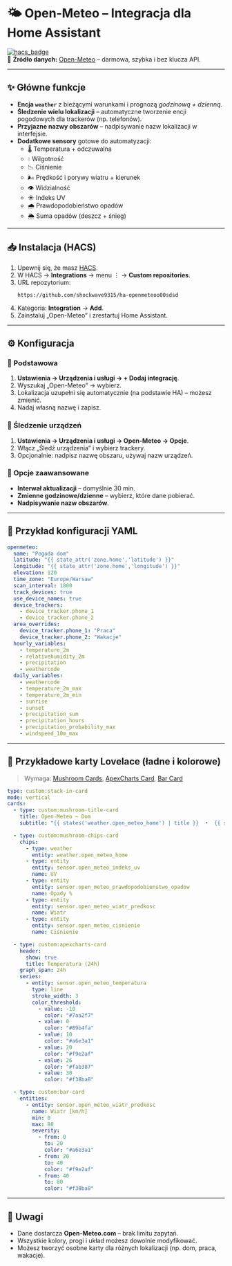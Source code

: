 # 🌤 Open-Meteo – Integracja dla Home Assistant

[![hacs_badge](https://img.shields.io/badge/HACS-Default-orange.svg)](https://hacs.xyz/)  
📡 **Źródło danych:** [Open-Meteo](https://open-meteo.com/) – darmowa, szybka i bez klucza API.

---

## ✨ Główne funkcje

- **Encja `weather`** z bieżącymi warunkami i prognozą *godzinową + dzienną*.
- **Śledzenie wielu lokalizacji** – automatyczne tworzenie encji pogodowych dla trackerów (np. telefonów).
- **Przyjazne nazwy obszarów** – nadpisywanie nazw lokalizacji w interfejsie.
- **Dodatkowe sensory** gotowe do automatyzacji:
  - 🌡 Temperatura + odczuwalna
  - 💧 Wilgotność
  - 📉 Ciśnienie
  - 🌬 Prędkość i porywy wiatru + kierunek
  - 👁 Widzialność
  - ☀️ Indeks UV
  - 🌧 Prawdopodobieństwo opadów
  - 🌦 Suma opadów (deszcz + śnieg)

---

## 📥 Instalacja (HACS)

1. Upewnij się, że masz [HACS](https://hacs.xyz/).
2. W HACS → **Integrations** → menu ⋮ → **Custom repositories**.
3. URL repozytorium:  
   ```
   https://github.com/shockwave9315/ha-openmeteoo00sdsd
   ```
4. Kategoria: **Integration** → **Add**.
5. Zainstaluj „Open-Meteo” i zrestartuj Home Assistant.

---

## ⚙️ Konfiguracja

### 🔹 Podstawowa
1. **Ustawienia → Urządzenia i usługi → + Dodaj integrację**.
2. Wyszukaj „Open-Meteo” → wybierz.
3. Lokalizacja uzupełni się automatycznie (na podstawie HA) – możesz zmienić.
4. Nadaj własną nazwę i zapisz.

### 🔹 Śledzenie urządzeń
1. **Ustawienia → Urządzenia i usługi → Open-Meteo → Opcje**.
2. Włącz „Śledź urządzenia” i wybierz trackery.
3. Opcjonalnie: nadpisz nazwę obszaru, używaj nazw urządzeń.

### 🔹 Opcje zaawansowane
- **Interwał aktualizacji** – domyślnie 30 min.
- **Zmienne godzinowe/dzienne** – wybierz, które dane pobierać.
- **Nadpisywanie nazw obszarów**.

---

## 📝 Przykład konfiguracji YAML

```yaml
openmeteo:
  name: "Pogoda dom"
  latitude: "{{ state_attr('zone.home','latitude') }}"
  longitude: "{{ state_attr('zone.home','longitude') }}"
  elevation: 120
  time_zone: "Europe/Warsaw"
  scan_interval: 1800
  track_devices: true
  use_device_names: true
  device_trackers:
    - device_tracker.phone_1
    - device_tracker.phone_2
  area_overrides:
    device_tracker.phone_1: "Praca"
    device_tracker.phone_2: "Wakacje"
  hourly_variables:
    - temperature_2m
    - relativehumidity_2m
    - precipitation
    - weathercode
  daily_variables:
    - weathercode
    - temperature_2m_max
    - temperature_2m_min
    - sunrise
    - sunset
    - precipitation_sum
    - precipitation_hours
    - precipitation_probability_max
    - windspeed_10m_max
```

---

## 🎨 Przykładowe karty Lovelace (ładne i kolorowe)

> Wymaga: [Mushroom Cards](https://github.com/piitaya/lovelace-mushroom), [ApexCharts Card](https://github.com/RomRider/apexcharts-card), [Bar Card](https://github.com/custom-cards/bar-card)

```yaml
type: custom:stack-in-card
mode: vertical
cards:
  - type: custom:mushroom-title-card
    title: Open-Meteo – Dom
    subtitle: "{{ states('weather.open_meteo_home') | title }}  •  {{ state_attr('weather.open_meteo_home','temperature') }}°C"

  - type: custom:mushroom-chips-card
    chips:
      - type: weather
        entity: weather.open_meteo_home
      - type: entity
        entity: sensor.open_meteo_indeks_uv
        name: UV
      - type: entity
        entity: sensor.open_meteo_prawdopodobienstwo_opadow
        name: Opady %
      - type: entity
        entity: sensor.open_meteo_wiatr_predkosc
        name: Wiatr
      - type: entity
        entity: sensor.open_meteo_cisnienie
        name: Ciśnienie

  - type: custom:apexcharts-card
    header:
      show: true
      title: Temperatura (24h)
    graph_span: 24h
    series:
      - entity: sensor.open_meteo_temperatura
        type: line
        stroke_width: 3
        color_threshold:
          - value: -10
            color: "#7aa2f7"
          - value: 0
            color: "#89b4fa"
          - value: 10
            color: "#a6e3a1"
          - value: 20
            color: "#f9e2af"
          - value: 26
            color: "#fab387"
          - value: 30
            color: "#f38ba8"

  - type: custom:bar-card
    entities:
      - entity: sensor.open_meteo_wiatr_predkosc
        name: Wiatr [km/h]
        min: 0
        max: 80
        severity:
          - from: 0
            to: 20
            color: "#a6e3a1"
          - from: 20
            to: 40
            color: "#f9e2af"
          - from: 40
            to: 80
            color: "#f38ba8"
```

---

## 📌 Uwagi
- Dane dostarcza **Open-Meteo.com** – brak limitu zapytań.
- Wszystkie kolory, progi i układ możesz dowolnie modyfikować.
- Możesz tworzyć osobne karty dla różnych lokalizacji (np. dom, praca, wakacje).
